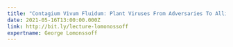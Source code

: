 ```yaml
---
title: "Contagium Vivum Fluidum: Plant Viruses From Adversaries To Allies"
date: 2021-05-16T13:00:00.000Z
link: http://bit.ly/lecture-lomonossoff
expertname: George Lomonssoff
---
```

